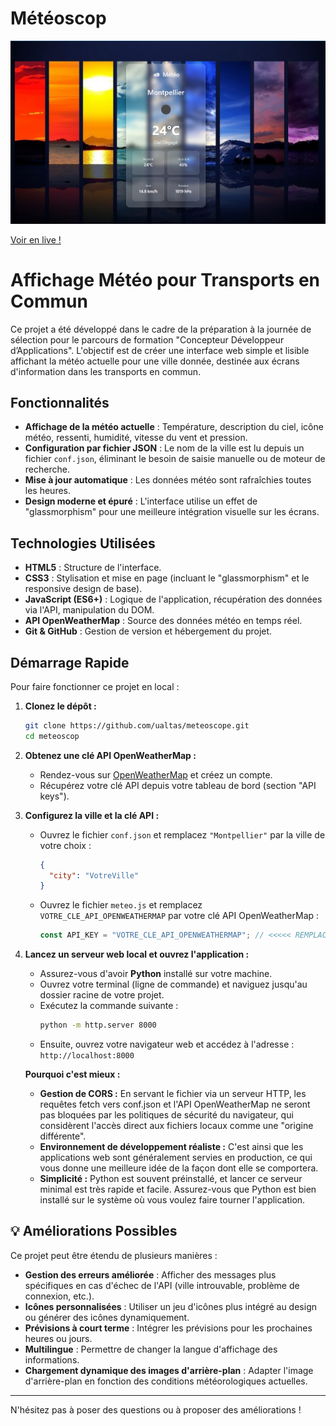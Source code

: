 # Météoscop

![l'image d'app](assets/app-meteoscop.png)

[Voir en live !](https://meteoscope-cyberaltas.netlify.app/)

# Affichage Météo pour Transports en Commun

Ce projet a été développé dans le cadre de la préparation à la journée de sélection pour le parcours de formation "Concepteur Développeur d’Applications". L'objectif est de créer une interface web simple et lisible affichant la météo actuelle pour une ville donnée, destinée aux écrans d'information dans les transports en commun.

## Fonctionnalités

- **Affichage de la météo actuelle** : Température, description du ciel, icône météo, ressenti, humidité, vitesse du vent et pression.
- **Configuration par fichier JSON** : Le nom de la ville est lu depuis un fichier `conf.json`, éliminant le besoin de saisie manuelle ou de moteur de recherche.
- **Mise à jour automatique** : Les données météo sont rafraîchies toutes les heures.
- **Design moderne et épuré** : L'interface utilise un effet de "glassmorphism" pour une meilleure intégration visuelle sur les écrans.

## Technologies Utilisées

- **HTML5** : Structure de l'interface.
- **CSS3** : Stylisation et mise en page (incluant le "glassmorphism" et le responsive design de base).
- **JavaScript (ES6+)** : Logique de l'application, récupération des données via l'API, manipulation du DOM.
- **API OpenWeatherMap** : Source des données météo en temps réel.
- **Git & GitHub** : Gestion de version et hébergement du projet.

## Démarrage Rapide

Pour faire fonctionner ce projet en local :

1.  **Clonez le dépôt :**

    ```bash
    git clone https://github.com/ualtas/meteoscope.git
    cd meteoscop
    ```

2.  **Obtenez une clé API OpenWeatherMap :**

    - Rendez-vous sur [OpenWeatherMap](https://openweathermap.org/) et créez un compte.
    - Récupérez votre clé API depuis votre tableau de bord (section "API keys").

3.  **Configurez la ville et la clé API :**

    - Ouvrez le fichier `conf.json` et remplacez `"Montpellier"` par la ville de votre choix :
      ```json
      {
        "city": "VotreVille"
      }
      ```
    - Ouvrez le fichier `meteo.js` et remplacez `VOTRE_CLE_API_OPENWEATHERMAP` par votre clé API OpenWeatherMap :
      ```javascript
      const API_KEY = "VOTRE_CLE_API_OPENWEATHERMAP"; // <<<<< REMPLACEZ CECI PAR VOTRE VRAIE CLÉ API
      ```

4.  **Lancez un serveur web local et ouvrez l'application :**

    - Assurez-vous d'avoir **Python** installé sur votre machine.
    - Ouvrez votre terminal (ligne de commande) et naviguez jusqu'au dossier racine de votre projet.
    - Exécutez la commande suivante :
      ```bash
      python -m http.server 8000
      ```
    - Ensuite, ouvrez votre navigateur web et accédez à l'adresse :
      `http://localhost:8000`

    **Pourquoi c'est mieux :**

    - **Gestion de CORS :** En servant le fichier via un serveur HTTP, les requêtes fetch vers conf.json et l'API OpenWeatherMap ne seront pas bloquées par les politiques de sécurité du navigateur, qui considèrent l'accès direct aux fichiers locaux comme une "origine différente".
    - **Environnement de développement réaliste :** C'est ainsi que les applications web sont généralement servies en production, ce qui vous donne une meilleure idée de la façon dont elle se comportera.
    - **Simplicité :** Python est souvent préinstallé, et lancer ce serveur minimal est très rapide et facile.
      Assurez-vous que Python est bien installé sur le système où vous voulez faire tourner l'application.

## 💡 Améliorations Possibles

Ce projet peut être étendu de plusieurs manières :

- **Gestion des erreurs améliorée** : Afficher des messages plus spécifiques en cas d'échec de l'API (ville introuvable, problème de connexion, etc.).
- **Icônes personnalisées** : Utiliser un jeu d'icônes plus intégré au design ou générer des icônes dynamiquement.
- **Prévisions à court terme** : Intégrer les prévisions pour les prochaines heures ou jours.
- **Multilingue** : Permettre de changer la langue d'affichage des informations.
- **Chargement dynamique des images d'arrière-plan** : Adapter l'image d'arrière-plan en fonction des conditions météorologiques actuelles.

---

N'hésitez pas à poser des questions ou à proposer des améliorations !
